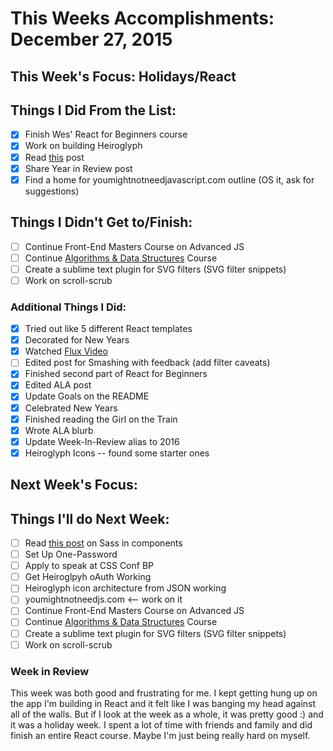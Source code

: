 # This Weeks Accomplishments: December 27, 2015

## This Week's Focus: Holidays/React

## Things I Did From the List:

- [x] Finish Wes' React for Beginners course
- [x] Work on building Heiroglyph
- [x] Read [this](http://wesbos.com/javascript-modules/) post
- [x] Share Year in Review post
- [x] Find a home for youmightnotneedjavascript.com outline (OS it, ask for suggestions)

## Things I Didn't Get to/Finish:

- [ ] Continue Front-End Masters Course on Advanced JS
- [ ] Continue [Algorithms & Data Structures](http://livestream.com/accounts/4894689/events/4497664) Course
- [ ] Create a sublime text plugin for SVG filters (SVG filter snippets)
- [ ] Work on scroll-scrub

### Additional Things I Did:

- [x] Tried out like 5 different React templates
- [x] Decorated for New Years
- [x] Watched [Flux Video](https://www.youtube.com/watch?v=jnOAbsBsd4g)
- [ ] Edited post for Smashing with feedback (add filter caveats)
- [x] Finished second part of React for Beginners
- [x] Edited ALA post
- [x] Update Goals on the README
- [x] Celebrated New Years
- [x] Finished reading the Girl on the Train
- [x] Wrote ALA blurb
- [x] Update Week-In-Review alias to 2016
- [x] Heiroglyph Icons -- found some starter ones

## Next Week's Focus:

## Things I'll do Next Week:

- [ ] Read [this post](http://hugogiraudel.com/2015/06/18/styling-react-components-in-sass/) on Sass in components
- [ ] Set Up One-Password
- [ ] Apply to speak at CSS Conf BP
- [ ] Get Heiroglpyh oAuth Working
- [ ] Heiroglyph icon architecture from JSON working
- [ ] youmightnotneedjs.com <-- work on it
- [ ] Continue Front-End Masters Course on Advanced JS
- [ ] Continue [Algorithms & Data Structures](http://livestream.com/accounts/4894689/events/4497664) Course
- [ ] Create a sublime text plugin for SVG filters (SVG filter snippets)
- [ ] Work on scroll-scrub

### Week in Review

This week was both good and frustrating for me. I kept getting hung up on the app I'm building in React and it felt like I was banging my head against all of the walls. But if I look at the week as a whole, it was pretty good :) and it was a holiday week. I spent a lot of time with friends and family and did finish an entire React course. Maybe I'm just being really hard on myself.
